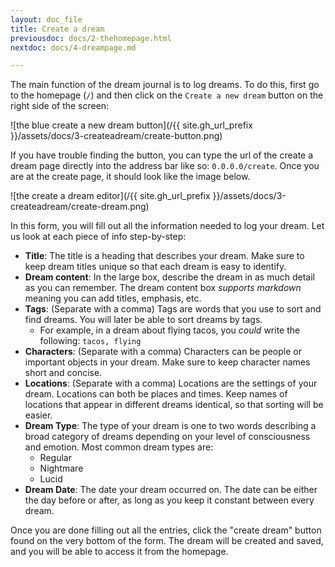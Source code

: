 ```yaml
---
layout: doc_file
title: Create a dream
previousdoc: docs/2-thehomepage.html
nextdoc: docs/4-dreampage.md

---
```


The main function of the dream journal is to log dreams. To do this, first go to the homepage (`/`) and then click on the `Create a new dream` button on the right side of the screen:

![the blue create a new dream button](/{{ site.gh_url_prefix }}/assets/docs/3-createadream/create-button.png)

If you have trouble finding the button, you can type the url of the create a dream page directly into the address bar like so: `0.0.0.0/create`. Once you are at the create page, it should look like the image below.

![the create a dream editor](/{{ site.gh_url_prefix }}/assets/docs/3-createadream/create-dream.png)

In this form, you will fill out all the information needed to log your dream. Let us look at each piece of info step-by-step:

* **Title**: The title is a heading that describes your dream. Make sure to keep dream titles unique so that each dream is easy to identify.
* **Dream content**: In the large box, describe the dream in as much detail as you can remember. The dream content box *supports markdown* meaning you can add titles, emphasis, etc.
* **Tags**: (Separate with a comma) Tags are words that you use to sort and find dreams. You will later be able to sort dreams by tags.
  * For example, in a dream about flying tacos, you *could* write the following: `tacos, flying`
* **Characters**: (Separate with a comma) Characters can be people or important objects in your dream. Make sure to keep character names short and concise.
* **Locations**: (Separate with a comma) Locations are the settings of your dream. Locations can both be places and times. Keep names of locations that appear in different dreams identical, so that sorting will be easier.
* **Dream Type**: The type of your dream is one to two words describing a broad category of dreams depending on your level of consciousness and emotion. Most common dream types are:
  * Regular
  * Nightmare
  * Lucid
* **Dream Date**: The date your dream occurred on. The date can be either the day before or after, as long as you keep it constant between every dream.

Once you are done filling out all the entries, click the "create dream" button found on the very bottom of the form. The dream will be created and saved, and you will be able to access it from the homepage.
